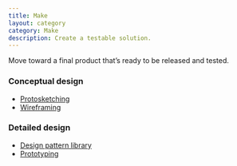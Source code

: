 ```yaml
---
title: Make
layout: category
category: Make
description: Create a testable solution.
---
```


Move toward a final product that’s ready to be released and tested.

### Conceptual design

- [Protosketching](protosketching/)
- [Wireframing](wireframing/)

### Detailed design

- [Design pattern library](design-pattern-library/)
- [Prototyping](prototyping/)
